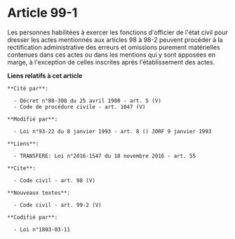 # Article 99-1

Les personnes habilitées à exercer les fonctions d'officier de l'état civil pour dresser les actes mentionnés aux articles 98
à 98-2 peuvent procéder à la rectification administrative des erreurs et omissions purement matérielles contenues dans ces
actes ou dans les mentions qui y sont apposées en marge, à l'exception de celles inscrites après l'établissement des actes.

**Liens relatifs à cet article**

	**Cité par**:

	  - Décret n°80-308 du 25 avril 1980 - art. 5 (V)
	  - Code de procédure civile - art. 1047 (V)

	**Modifié par**:

	  - Loi n°93-22 du 8 janvier 1993 - art. 8 () JORF 9 janvier 1993

	**Liens**:

	  - TRANSFERE: Loi n°2016-1547 du 18 novembre 2016 - art. 55

	**Cite**:

	  - Code civil - art. 98 (V)

	**Nouveaux textes**:

	  - Code civil - art. 99-2 (V)

	**Codifié par**:

	  - Loi n°1803-03-11
